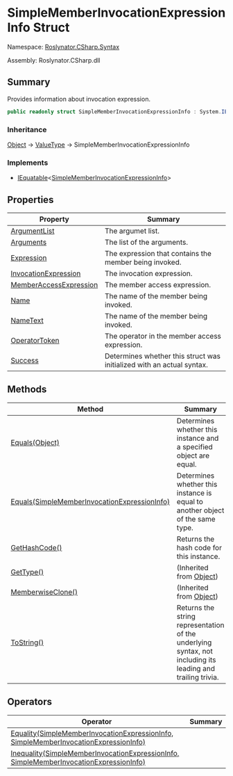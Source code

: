 # SimpleMemberInvocationExpressionInfo Struct

Namespace: [Roslynator.CSharp.Syntax](../README.md)

Assembly: Roslynator\.CSharp\.dll

## Summary

Provides information about invocation expression\.

```csharp
public readonly struct SimpleMemberInvocationExpressionInfo : System.IEquatable<Roslynator.CSharp.Syntax.SimpleMemberInvocationExpressionInfo>
```

### Inheritance

[Object](https://docs.microsoft.com/en-us/dotnet/api/system.object) &#x2192; [ValueType](https://docs.microsoft.com/en-us/dotnet/api/system.valuetype) &#x2192; SimpleMemberInvocationExpressionInfo

### Implements

* [IEquatable](https://docs.microsoft.com/en-us/dotnet/api/system.iequatable-1)\<[SimpleMemberInvocationExpressionInfo](./README.md)>

## Properties

| Property | Summary |
| -------- | ------- |
| [ArgumentList](ArgumentList/README.md) | The argumet list\. |
| [Arguments](Arguments/README.md) | The list of the arguments\. |
| [Expression](Expression/README.md) | The expression that contains the member being invoked\. |
| [InvocationExpression](InvocationExpression/README.md) | The invocation expression\. |
| [MemberAccessExpression](MemberAccessExpression/README.md) | The member access expression\. |
| [Name](Name/README.md) | The name of the member being invoked\. |
| [NameText](NameText/README.md) | The name of the member being invoked\. |
| [OperatorToken](OperatorToken/README.md) | The operator in the member access expression\. |
| [Success](Success/README.md) | Determines whether this struct was initialized with an actual syntax\. |

## Methods

| Method | Summary |
| ------ | ------- |
| [Equals(Object)](Equals/README.md) | Determines whether this instance and a specified object are equal\. |
| [Equals(SimpleMemberInvocationExpressionInfo)](Equals/README.md) | Determines whether this instance is equal to another object of the same type\. |
| [GetHashCode()](GetHashCode/README.md) | Returns the hash code for this instance\. |
| [GetType()](https://docs.microsoft.com/en-us/dotnet/api/system.object.gettype) |  \(Inherited from [Object](https://docs.microsoft.com/en-us/dotnet/api/system.object)\) |
| [MemberwiseClone()](https://docs.microsoft.com/en-us/dotnet/api/system.object.memberwiseclone) |  \(Inherited from [Object](https://docs.microsoft.com/en-us/dotnet/api/system.object)\) |
| [ToString()](ToString/README.md) | Returns the string representation of the underlying syntax, not including its leading and trailing trivia\. |

## Operators

| Operator | Summary |
| -------- | ------- |
| [Equality(SimpleMemberInvocationExpressionInfo, SimpleMemberInvocationExpressionInfo)](op_Equality/README.md) | |
| [Inequality(SimpleMemberInvocationExpressionInfo, SimpleMemberInvocationExpressionInfo)](op_Inequality/README.md) | |

